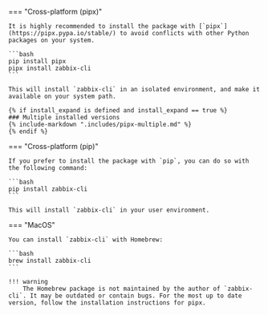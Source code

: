 === "Cross-platform (pipx)"

    It is highly recommended to install the package with [`pipx`](https://pipx.pypa.io/stable/) to avoid conflicts with other Python packages on your system.

    ```bash
    pip install pipx
    pipx install zabbix-cli
    ```

    This will install `zabbix-cli` in an isolated environment, and make it available on your system path.

    {% if install_expand is defined and install_expand == true %}
    ### Multiple installed versions
    {% include-markdown ".includes/pipx-multiple.md" %}
    {% endif %}

=== "Cross-platform (pip)"

    If you prefer to install the package with `pip`, you can do so with the following command:

    ```bash
    pip install zabbix-cli
    ```

    This will install `zabbix-cli` in your user environment.

=== "MacOS"

    You can install `zabbix-cli` with Homebrew:

    ```bash
    brew install zabbix-cli
    ```

    !!! warning
        The Homebrew package is not maintained by the author of `zabbix-cli`. It may be outdated or contain bugs. For the most up to date version, follow the installation instructions for pipx.
